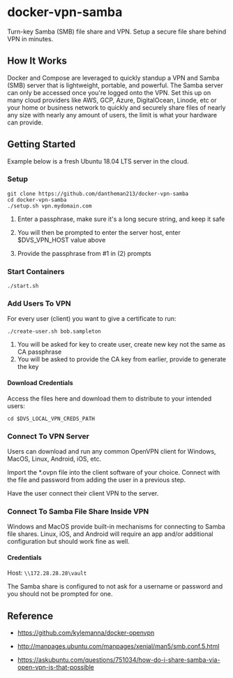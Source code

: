# docker-vpn-samba

Turn-key Samba (SMB) file share and VPN. Setup a secure file share behind VPN in minutes. 

## How It Works

Docker and Compose are leveraged to quickly standup a VPN and Samba (SMB) server that is lightweight, portable, and powerful. The Samba server can only be accessed once you're logged onto the VPN. Set this up on many cloud providers like AWS, GCP, Azure, DigitalOcean, Linode, etc or your home or business network to quickly and securely share files of nearly any size with nearly any amount of users, the limit is what your hardware can provide.

## Getting Started

Example below is a fresh Ubuntu 18.04 LTS server in the cloud.

### Setup

```
git clone https://github.com/dantheman213/docker-vpn-samba
cd docker-vpn-samba
./setup.sh vpn.mydomain.com
```

1. Enter a passphrase, make sure it's a long secure string, and keep it safe

2. You will then be prompted to enter the server host, enter $DVS_VPN_HOST value above

3. Provide the passphrase from #1 in (2) prompts

### Start Containers

```
./start.sh
```

### Add Users To VPN

For every user (client) you want to give a certificate to run:

```
./create-user.sh bob.sampleton
```

1. You will be asked for key to create user, create new key not the same as CA passphrase
2. You will be asked to provide the CA key from earlier, provide to generate the key

#### Download Credentials

Access the files here and download them to distribute to your intended users:

```
cd $DVS_LOCAL_VPN_CREDS_PATH
```

### Connect To VPN Server

Users can download and run any common OpenVPN client for Windows, MacOS, Linux, Android, iOS, etc.

Import the *.ovpn file into the client software of your choice. Connect with the file and password from adding the user in a previous step.

Have the user connect their client VPN to the server.

### Connect To Samba File Share Inside VPN

Windows and MacOS provide built-in mechanisms for connecting to Samba file shares. Linux, iOS, and Android will require an app and/or additional configuration but should work fine as well. 

#### Credentials

Host: `\\172.28.28.28\vault`

The Samba share is configured to not ask for a username or password and you should not be prompted for one.

## Reference

* https://github.com/kylemanna/docker-openvpn

* http://manpages.ubuntu.com/manpages/xenial/man5/smb.conf.5.html

* https://askubuntu.com/questions/751034/how-do-i-share-samba-via-open-vpn-is-that-possible
